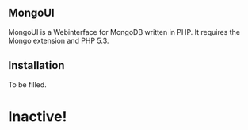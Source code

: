 MongoUI
-------
MongoUI is a Webinterface for MongoDB written in PHP. It requires the Mongo extension and PHP 5.3. 


Installation
------------
To be filled.

# Inactive!

